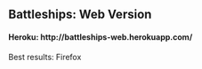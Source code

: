 <h2>Battleships: Web Version</h2>

<h4>Heroku:  http://battleships-web.herokuapp.com/</h4>

Best results: Firefox

